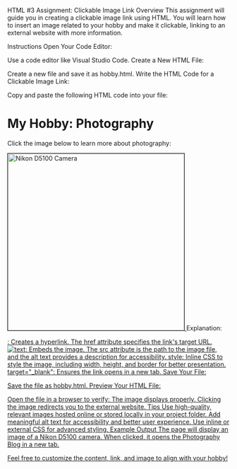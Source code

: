 HTML #3 Assignment: Clickable Image Link
Overview
This assignment will guide you in creating a clickable image link using HTML. You will learn how to insert an image related to your hobby and make it clickable, linking to an external website with more information.

Instructions
Open Your Code Editor:

Use a code editor like Visual Studio Code.
Create a New HTML File:

Create a new file and save it as hobby.html.
Write the HTML Code for a Clickable Image Link:

Copy and paste the following HTML code into your file:

<!DOCTYPE html>
<html lang="en">
<head>
    <meta charset="UTF-8">
    <meta name="viewport" content="width=device-width, initial-scale=1.0">
    <title>Clickable Image Link</title>
</head>
<body>
    <h1>My Hobby: Photography</h1>
    <p>Click the image below to learn more about photography:</p>
    <a href="https://www.photographyblog.com" target="_blank">
        <img src="https://upload.wikimedia.org/wikipedia/commons/thumb/e/ec/Nikon_D5100.jpg/800px-Nikon_D5100.jpg" 
             alt="Nikon D5100 Camera" 
             style="width:400px; height:auto; border:1px solid #000;">
    </a>
</body>
</html>
Explanation:

<a href="URL">: Creates a hyperlink. The href attribute specifies the link's target URL.
<img src="image_url" alt="text">: Embeds the image. The src attribute is the path to the image file, and the alt text provides a description for accessibility.
style: Inline CSS to style the image, including width, height, and border for better presentation.
target="_blank": Ensures the link opens in a new tab.
Save Your File:

Save the file as hobby.html.
Preview Your HTML File:

Open the file in a browser to verify:
The image displays properly.
Clicking the image redirects you to the external website.
Tips
Use high-quality, relevant images hosted online or stored locally in your project folder.
Add meaningful alt text for accessibility and better user experience.
Use inline or external CSS for advanced styling.
Example Output
The page will display an image of a Nikon D5100 camera. When clicked, it opens the Photography Blog in a new tab.

Feel free to customize the content, link, and image to align with your hobby!
